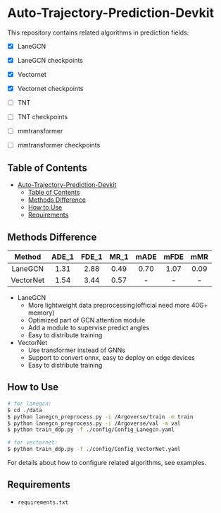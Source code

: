 # Auto-Trajectory-Prediction-Devkit

This repository contains related algorithms in prediction fields: 
- [x] LaneGCN
- [x] LaneGCN checkpoints
- [x] Vectornet
- [x] Vectornet checkpoints
- [ ] TNT
- [ ] TNT checkpoints
- [ ] mmtransformer
- [ ] mmtransformer checkpoints


## Table of Contents
- [Auto-Trajectory-Prediction-Devkit](#auto-trajectory-prediction-devkit)
  - [Table of Contents](#table-of-contents)
  - [Methods Difference](#methods-difference)
  - [How to Use](#how-to-use)
  - [Requirements](#requirements)

## Methods Difference
| Method | ADE_1 | FDE_1| MR_1| mADE | mFDE | mMR |
| :---: | :---: | :---: | :---:|:---:| :---: | :---: |
| LaneGCN | 1.31 | 2.88 | 0.49 | 0.70 | 1.07 | 0.09 |
| VectorNet | 1.54 | 3.44 | 0.57 | - | - | - |
- LaneGCN
  - More lightweight data preprocessing(official need more 40G+ memory)
  - Optimized part of GCN attention module
  - Add a module to supervise predict angles
  - Easy to distribute training
- VectorNet
  - Use transformer instead of GNNs
  - Support to convert onnx, easy to deploy on edge devices
  - Easy to distribute training

## How to Use

```bash
# for lanegcn:
$ cd ./data
$ python lanegcn_preprocess.py -i /Argoverse/train -m train
$ python lanegcn_preprocess.py -i /Argoverse/val -m val
$ python train_ddp.py -f ./config/Config_Lanegcn.yaml

# for vectornet:
$ python train_ddp.py -f ./config/Config_VectorNet.yaml
```

For details about how to configure related algorithms, see examples.


## Requirements

* `requirements.txt`